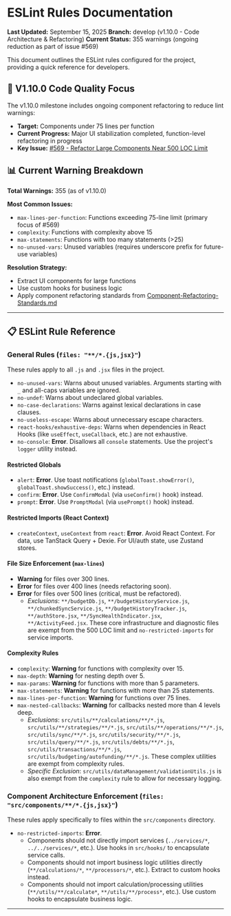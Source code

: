 # ESLint Rules Documentation

**Last Updated:** September 15, 2025
**Branch:** develop (v1.10.0 - Code Architecture & Refactoring)
**Current Status:** 355 warnings (ongoing reduction as part of issue #569)

This document outlines the ESLint rules configured for the project, providing a quick reference for developers.

## 🎯 V1.10.0 Code Quality Focus

The v1.10.0 milestone includes ongoing component refactoring to reduce lint warnings:
- **Target:** Components under 75 lines per function
- **Current Progress:** Major UI stabilization completed, function-level refactoring in progress
- **Key Issue:** [#569 - Refactor Large Components Near 500 LOC Limit](https://github.com/thef4tdaddy/violet-vault/issues/569)

## 📊 Current Warning Breakdown

**Total Warnings:** 355 (as of v1.10.0)

**Most Common Issues:**
- `max-lines-per-function`: Functions exceeding 75-line limit (primary focus of #569)
- `complexity`: Functions with complexity above 15
- `max-statements`: Functions with too many statements (>25)
- `no-unused-vars`: Unused variables (requires underscore prefix for future-use variables)

**Resolution Strategy:**
- Extract UI components for large functions
- Use custom hooks for business logic
- Apply component refactoring standards from [Component-Refactoring-Standards.md](Component-Refactoring-Standards.md)

---

## 📋 ESLint Rule Reference

### General Rules (`files: "**/*.{js,jsx}"`)

These rules apply to all `.js` and `.jsx` files in the project.

- `no-unused-vars`: Warns about unused variables. Arguments starting with `_` and all-caps variables are ignored.
- `no-undef`: Warns about undeclared global variables.
- `no-case-declarations`: Warns against lexical declarations in case clauses.
- `no-useless-escape`: Warns about unnecessary escape characters.
- `react-hooks/exhaustive-deps`: Warns when dependencies in React Hooks (like `useEffect`, `useCallback`, etc.) are not exhaustive.
- `no-console`: **Error**. Disallows all `console` statements. Use the project's `logger` utility instead.

#### Restricted Globals

- `alert`: **Error**. Use toast notifications (`globalToast.showError()`, `globalToast.showSuccess()`, etc.) instead.
- `confirm`: **Error**. Use `ConfirmModal` (via `useConfirm()` hook) instead.
- `prompt`: **Error**. Use `PromptModal` (via `usePrompt()` hook) instead.

#### Restricted Imports (React Context)

- `createContext`, `useContext` from `react`: **Error**. Avoid React Context. For data, use TanStack Query + Dexie. For UI/auth state, use Zustand stores.

#### File Size Enforcement (`max-lines`)

- **Warning** for files over 300 lines.
- **Error** for files over 400 lines (needs refactoring soon).
- **Error** for files over 500 lines (critical, must be refactored).
  - _Exclusions_: `**/budgetDb.js`, `**/budgetHistoryService.js`, `**/chunkedSyncService.js`, `**/budgetHistoryTracker.js`, `**/authStore.jsx`, `**/SyncHealthIndicator.jsx`, `**/ActivityFeed.jsx`. These core infrastructure and diagnostic files are exempt from the 500 LOC limit and `no-restricted-imports` for service imports.

#### Complexity Rules

- `complexity`: **Warning** for functions with complexity over 15.
- `max-depth`: **Warning** for nesting depth over 5.
- `max-params`: **Warning** for functions with more than 5 parameters.
- `max-statements`: **Warning** for functions with more than 25 statements.
- `max-lines-per-function`: **Warning** for functions over 75 lines.
- `max-nested-callbacks`: **Warning** for callbacks nested more than 4 levels deep.
  - _Exclusions_: `src/utils/**/calculations/**/*.js`, `src/utils/**/strategies/**/*.js`, `src/utils/**/operations/**/*.js`, `src/utils/sync/**/*.js`, `src/utils/security/**/*.js`, `src/utils/query/**/*.js`, `src/utils/debts/**/*.js`, `src/utils/transactions/**/*.js`, `src/utils/budgeting/autofunding/**/*.js`. These complex utilities are exempt from complexity rules.
  - _Specific Exclusion_: `src/utils/dataManagement/validationUtils.js` is also exempt from the `complexity` rule to allow for necessary logging.

### Component Architecture Enforcement (`files: "src/components/**/*.{js,jsx}"`)

These rules apply specifically to files within the `src/components` directory.

- `no-restricted-imports`: **Error**.
  - Components should not directly import services (`../services/*`, `../../services/*`, etc.). Use hooks in `src/hooks/` to encapsulate service calls.
  - Components should not import business logic utilities directly (`**/calculations/*`, `**/processors/*`, etc.). Extract to custom hooks instead.
  - Components should not import calculation/processing utilities (`**/utils/**/calculate*`, `**/utils/**/process*`, etc.). Use custom hooks to encapsulate business logic.

---
